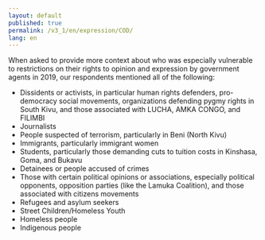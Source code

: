 ```yaml
---
layout: default
published: true
permalink: /v3_1/en/expression/COD/
lang: en
---
```


When asked to provide more context about who was especially vulnerable to restrictions on their rights to opinion and expression by government agents in 2019, our respondents mentioned all of the following:

-	Dissidents or activists, in particular human rights defenders, pro-democracy social movements, organizations defending pygmy rights in South Kivu, and those associated with LUCHA, AMKA CONGO, and FILIMBI
-	Journalists
-	People suspected of terrorism, particularly in Beni (North Kivu)
-	Immigrants, particularly immigrant women
-	Students, particularly those demanding cuts to tuition costs in Kinshasa, Goma, and Bukavu
-	Detainees or people accused of crimes
-	Those with certain political opinions or associations, especially political opponents, opposition parties (like the Lamuka Coalition), and those associated with citizens movements
-	Refugees and asylum seekers
-	Street Children/Homeless Youth
-	Homeless people
-	Indigenous people
